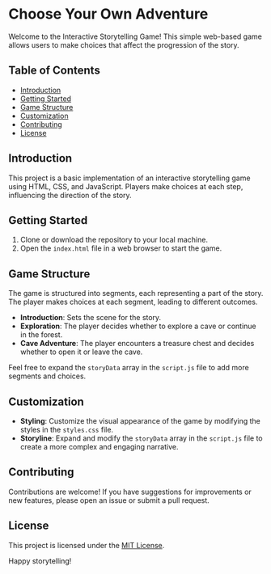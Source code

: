 # Choose Your Own Adventure

Welcome to the Interactive Storytelling Game! This simple web-based game allows users to make choices that affect the progression of the story.

## Table of Contents
- [Introduction](#introduction)
- [Getting Started](#getting-started)
- [Game Structure](#game-structure)
- [Customization](#customization)
- [Contributing](#contributing)
- [License](#license)

## Introduction
This project is a basic implementation of an interactive storytelling game using HTML, CSS, and JavaScript. Players make choices at each step, influencing the direction of the story.

## Getting Started
1. Clone or download the repository to your local machine.
2. Open the `index.html` file in a web browser to start the game.

## Game Structure
The game is structured into segments, each representing a part of the story. The player makes choices at each segment, leading to different outcomes.

- **Introduction**: Sets the scene for the story.
- **Exploration**: The player decides whether to explore a cave or continue in the forest.
- **Cave Adventure**: The player encounters a treasure chest and decides whether to open it or leave the cave.

Feel free to expand the `storyData` array in the `script.js` file to add more segments and choices.

## Customization
- **Styling**: Customize the visual appearance of the game by modifying the styles in the `styles.css` file.
- **Storyline**: Expand and modify the `storyData` array in the `script.js` file to create a more complex and engaging narrative.

## Contributing
Contributions are welcome! If you have suggestions for improvements or new features, please open an issue or submit a pull request.

## License
This project is licensed under the [MIT License](LICENSE).

Happy storytelling!
